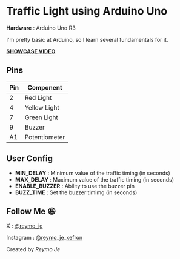 # Traffic Light using Arduino Uno

**Hardware** : Arduino Uno R3

I'm pretty basic at Arduino, so I learn several fundamentals for it.

[**SHOWCASE VIDEO**][showcase]

## Pins

| **Pin** | **Component** |
| -- | -- |
| 2 | Red Light |
| 4 | Yellow Light |
| 7 | Green Light |
| 9 | Buzzer |
| A1 | Potentiometer |

## User Config

* **MIN_DELAY** : Minimum value of the traffic timing (in seconds)
* **MAX_DELAY** : Maximum value of the traffic timing (in seconds)
* **ENABLE_BUZZER** : Ability to use the buzzer pin
* **BUZZ_TIME** : Set the buzzer timimg (in seconds)

## Follow Me 😃

X : [@reymo_je][x_link]

Instagram : [@reymo_je_xefron][ig_link]

Created by *Reymo Je*


[ig_link]: https://www.instagram.com/reymo_je_xefron/
[x_link]: https://x.com/reymo_je/
[showcase]: https://x.com/reymo_je/status/1922318331098378403?t=M5oGT91u-472fo_bKp1Bag&s=19